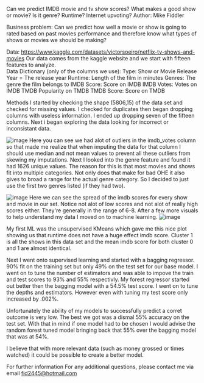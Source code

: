 Can we predict IMDB movie and tv show scores?
What makes a good show or movie? Is it genre? Runtime? Internet upvoting?
Author:  Mike Fiddler

Business problem:
Can we predict how well a movie or show is going to rated based on past movies performance and therefore know what types of shows or movies we should be making?

Data: https://www.kaggle.com/datasets/victorsoeiro/netflix-tv-shows-and-movies
Our data comes from the kaggle website and we start with fifteen features to analyze.  
Data Dictionary (only of the columns we use):
Type: Show or Movie
Release Year = The release year
Runtime: Length of the film in minutes
Genres: The genre the film belongs to
IMDB Score: Score on IMDB
IMDB Votes: Votes on IMDB
TMDB Popularity on TMDB
TMDB Score: Score on TMDB

Methods
I started by checking the shape (5806,15) of the data set and checked for missing values.  I checked for duplicates then began dropping columns with useless information.
I ended up dropping seven of the fifteen columns.  Next i began exploring the data looking for incorrect or inconsistant data.

![image](https://user-images.githubusercontent.com/105397828/181585897-8970ac7b-e761-4541-8bb7-ae93a0a60dd7.png)
Here you can see we had alot of outliers in the imdb_votes column so that made me realize that when imputing the data for that column I should use median and not mean
values to prevent all these outliers from skewing my imputations.
Next I looked into the genre feature and found it had 1626 unique values.  The reason for this is that most movies and shows fit into multiple categories. Not only does that make
for bad OHE it also gives to broad a range for the actual genre category.  So I decided to just use the first two genres listed (if they had two). 

![image](https://user-images.githubusercontent.com/105397828/181587600-f07a617c-2244-4081-a40d-6e80896cdc16.png)
Here we can see the spread of the imdb scores for every show and movie in our set.  Notice not alot of low scores and not alot of really high scores either.  They're generally in the range of 6-8.
After a few more visuals to help understand my data I moved on to machine learning.
![image](https://user-images.githubusercontent.com/105397828/181632576-a5d5f427-a739-46a3-b87e-4cab5a1d421d.png)

My first ML was the unsupervised KMeans which gave me this nice plot showing us that runtime does not have a huge effect imdb score.  Cluster 1 is all the shows in this data set and the mean imdb score for both cluster 0 and 1 are almost identical.

Next I went onto supervised learning and started with a bagging regressor.  90% fit on the training set but only 49% on the test set for our base model.  I went on to tune the number of estimators and was able to impove the train and test scores to 93% and 55% respectivly.
My forest regressor started out better then the bagging model with a 54.5% test score.  I went on to tune the depths and estimators.  However even with tuning my test score only increased by .002%.

Unfortunately the ability of my models to successfully predict a corret outcome is very low.  The best we got was a dismal 55% accuracy on the test set.
With that in mind if one model had to be chosen I would advise the random forest tuned model bringing back that 55% over the bagging model that was at 54%.

I believe that with more relevant data (such as money grossed or times watched) it could be possible to create a better model. 

For further information
For any additional questions, please contact me via email fid2445@hotmail.com
